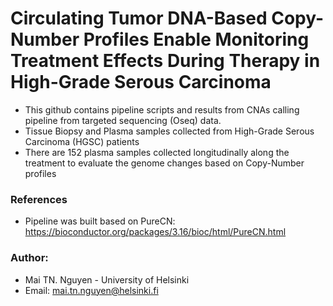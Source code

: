 # Circulating Tumor DNA-Based Copy-Number Profiles Enable Monitoring Treatment Effects During Therapy in High-Grade Serous Carcinoma

- This github contains pipeline scripts and results from CNAs calling pipeline from targeted sequencing (Oseq) data.
- Tissue Biopsy and Plasma samples collected from High-Grade Serous Carcinoma (HGSC) patients
- There are 152 plasma samples collected longitudinally along the treatment to evaluate the genome changes based on Copy-Number profiles

### References
- Pipeline was built based on PureCN: https://bioconductor.org/packages/3.16/bioc/html/PureCN.html

### Author:
- Mai TN. Nguyen - University of Helsinki
- Email: mai.tn.nguyen@helsinki.fi
